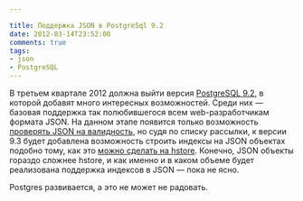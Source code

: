 ```yaml
---

title: Поддержка JSON в PostgreSql 9.2
date: 2012-03-14T23:52:00
comments: true
tags:
- json
- PostgreSQL
---
```


В третьем квартале 2012 должна выйти версия [PostgreSQL 9.2](http://www.postgresql.org/developer/roadmap/), в которой
добавят много интересных возможностей. Среди них — базовая поддержка так полюбившегося всем web-разработчикам формата
JSON. На данном этапе появится только возможность [проверять JSON на валидность](http://www.postgresql.org/docs/devel/static/datatype-json.html),
но судя по списку рассылки, к версии 9.3 будет добавлена возможность строить индексы на JSON объектах подобно тому, как
это [можно сделать на hstore](/blog/2012/01/23/hstore/). Конечно, JSON объекты гораздо сложнее hstore, и как именно и в
каком объеме будет реализована поддержка индексов в JSON — пока не ясно.

Postgres развивается, а это не может не радовать.

